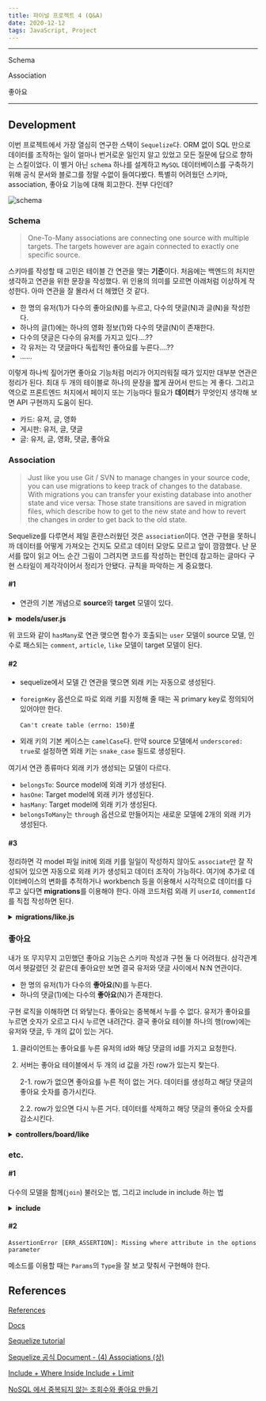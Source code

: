 ```yaml
---
title: 파이널 프로젝트 4 (Q&A)
date: 2020-12-12
tags: JavaScript, Project
---
```


---

Schema

Association

좋아요

---

## Development

이번 프로젝트에서 가장 열심히 연구한 스택이 `Sequelize`다. ORM 없이 SQL 만으로 데이터를 조작하는 일이 얼마나 번거로운 일인지 알고 있었고 모든 질문에 답으로 향하는 스킬이었다. 이 별거 아닌 `schema` 하나를 설계하고 `MySQL` 데이터베이스를 구축하기 위해 공식 문서와 블로그를 정말 수없이 들여다봤다. 특별히 어려웠던 스키마, association, 좋아요 기능에 대해 회고한다. 전부 다인데?

![schema](static/schema.png)

### Schema

> One-To-Many associations are connecting one source with multiple targets. The targets however are again connected to exactly one specific source.

스키마를 작성할 때 고민은 테이블 간 연관을 맺는 **기준**이다. 처음에는 백엔드의 처지만 생각하고 연관을 위한 문장을 작성했다. 위 인용의 의미를 모르면 아래처럼 이상하게 작성한다. 아마 연관을 잘 몰라서 더 헤맸던 것 같다.

- 한 명의 유저(1)가 다수의 좋아요(N)를 누르고, 다수의 댓글(N)과 글(N)을 작성한다.
- 하나의 글(1)에는 하나의 영화 정보(1)와 다수의 댓글(N)이 존재한다.
- 다수의 댓글은 다수의 유저를 가지고 있다....??
- 각 유저는 각 댓글마다 독립적인 좋아요를 누른다.…??
- ......

이렇게 하나씩 짚어가면 좋아요 기능처럼 머리가 어지러워질 때가 있지만 대부분 연관은 정리가 된다. 최대 두 개의 테이블로 하나의 문장을 짧게 끊어서 만드는 게 좋다. 그리고 역으로 프론트엔드 처지에서 페이지 또는 기능마다 필요가 **데이터**가 무엇인지 생각해 보면 API 구현까지 도움이 된다.

- 카드: 유저, 글, 영화
- 게시판: 유저, 글, 댓글
- 글: 유저, 글, 영화, 댓글, 좋아요

### Association

> Just like you use Git / SVN to manage changes in your source code, you can use migrations to keep track of changes to the database. With migrations you can transfer your existing database into another state and vice versa: Those state transitions are saved in migration files, which describe how to get to the new state and how to revert the changes in order to get back to the old state.

Sequelize를 다루면서 제일 혼란스러웠던 것은 `association`이다. 연관 구현을 못하니까 데이터를 어떻게 가져오는 건지도 모르고 데이터 모양도 모르고 앞이 깜깜했다. 난 문서를 많이 읽고 어느 순간 그림이 그려지면 코드를 작성하는 편인데 참고하는 글마다 구현 스타일이 제각각이어서 정리가 안됐다. 규칙을 파악하는 게 중요했다.

#### #1

- 연관의 기본 개념으로 **source**와 **target** 모델이 있다.

<details><summary><span style="background-color:#f5f2f0"><strong>models/user.js</strong></span></summary>

```javascript
'use strict'
const { Model } = require('sequelize')
module.exports = (sequelize, DataTypes) => {
	class user extends Model {
		/**
		 * Helper method for defining associations.
		 * This method is not a part of Sequelize lifecycle.
		 * The `models/index` file will call this method automatically.
		 */
		static associate(models) {
			// define association here
			user.hasMany(models.comment)
			user.hasMany(models.article)
			user.hasMany(models.like)
		}
	}
	user.init(
		{
			oauth_id: DataTypes.STRING,
			nickname: DataTypes.STRING,
			email: DataTypes.STRING,
			password: DataTypes.STRING,
			age: DataTypes.INTEGER,
			gender: DataTypes.STRING
		},
		{
			sequelize,
			modelName: 'user'
		}
	)
	return user
}
```

</details>

위 코드와 같이 `hasMany`로 연관 맺으면 함수가 호출되는 `user` 모델이 source 모델, 인수로 패스되는 `comment`, `article`, `like` 모델이 target 모델이 된다.

#### #2

- sequelize에서 모델 간 연관을 맺으면 외래 키는 자동으로 생성된다.

- `foreignKey` 옵션으로 따로 외래 키를 지정해 줄 때는 꼭 primary key로 정의되어 있어야만 한다.

  `Can't create table (errno: 150)`[#](https://dev.mysql.com/doc/refman/8.0/en/create-table-foreign-keys.html)

- 외래 키의 기본 케이스는 `camelCase`다. 만약 source 모델에서 `underscored: true`로 설정하면 외래 키는 `snake_case` 필드로 생성된다.

여기서 연관 종류마다 외래 키가 생성되는 모델이 다르다.

- `belongsTo`: Source model에 외래 키가 생성된다.
- `hasOne`: Target model에 외래 키가 생성된다.
- `hasMany`: Target model에 외래 키가 생성된다.
- `belongsToMany`는 `through` 옵션으로 만들어지는 새로운 모델에 2개의 외래 키가 생성된다.

#### #3

정리하면 각 model 파일 init에 외래 키를 일일이 작성하지 않아도 `associate`만 잘 작성되어 있으면 자동으로 외래 키가 생성되고 데이터 조작이 가능하다. 여기에 추가로 데이터베이스의 변화를 추적하거나 workbench 등을 이용해서 시각적으로 데이터를 다루고 싶다면 **migrations**를 이용해야 한다. 아래 코드처럼 외래 키 `userId`, `commentId`를 직접 작성하면 된다.

<details><summary><span style="background-color:#f5f2f0"><strong>migrations/like.js</strong></span></summary>

```javascript
'use strict'
module.exports = {
	up: async (queryInterface, Sequelize) => {
		await queryInterface.createTable('likes', {
			id: {
				allowNull: false,
				autoIncrement: true,
				primaryKey: true,
				type: Sequelize.INTEGER
			},
			userId: {
				type: Sequelize.INTEGER,
				references: {
					model: 'users',
					key: 'id'
				}
			},
			commentId: {
				type: Sequelize.INTEGER,
				references: {
					model: 'comments',
					key: 'id'
				}
			},
			createdAt: {
				allowNull: false,
				type: Sequelize.DATE,
				defaultValue: Sequelize.literal('CURRENT_TIMESTAMP')
			},
			updatedAt: {
				allowNull: false,
				type: Sequelize.DATE,
				defaultValue: Sequelize.literal('CURRENT_TIMESTAMP')
			}
		})
	},
	down: async (queryInterface, Sequelize) => {
		await queryInterface.dropTable('likes')
	}
}
```

</details>

### 좋아요

내가 또 무지무지 고민했던 좋아요 기능은 스키마 작성과 구현 둘 다 어려웠다. 삼각관계여서 헷갈렸던 것 같은데 좋아요만 보면 결국 유저와 댓글 사이에서 N:N 연관이다.

- 한 명의 유저(1)가 다수의 **좋아요**(N)를 누른다.
- 하나의 댓글(1)에는 다수의 **좋아요**(N)가 존재한다.

구현 로직을 이해하면 더 와닿는다. 좋아요는 중복해서 누를 수 없다. 유저가 좋아요를 누르면 숫자가 오르고 다시 누르면 내려간다. 결국 좋아요 테이블 하나의 행(row)에는 유저와 댓글, 두 개의 값이 있는 거다.

1. 클라이언트는 좋아요를 누른 유저의 id와 해당 댓글의 id를 가지고 요청한다.

2. 서버는 좋아요 테이블에서 두 개의 id 값을 가진 row가 있는지 찾는다.

   2-1. row가 없으면 좋아요를 누른 적이 없는 거다. 데이터를 생성하고 해당 댓글의 좋아요 숫자를 증가시킨다.

   2.2. row가 있으면 다시 누른 거다. 데이터를 삭제하고 해당 댓글의 좋아요 숫자를 감소시킨다.

<details><summary><span style="background-color:#f5f2f0"><strong>controllers/board/like</strong></span></summary>

```javascript
const model = require('../../models')

module.exports = async (req, res) => {
	const { token } = req.cookies

	// 토큰을 확인한다.
	if (token) {
		try {
			// 1. 유저, 댓글
			const { user, comment } = req.body
			console.log(user, comment)
			// 2. 좋아요 테이블을 조회한다.
			const [data, created] = await model.like.findOrCreate({
				where: {
					userId: user,
					commentId: comment
				},
				// 2-1
				defaults: {
					userId: user,
					commentId: comment
				}
			})

			// 2-1. 해당 행이 없으면 데이터 추가 & 좋아요 숫자 ++
			if (created) {
				await model.comment.increment('likecount', {
					where: {
						id: comment
					}
				})
				// 변경된 댓글 데이터
				res.status(200).send('좋아요 ++')
			}
			// 2-2 해당 행이 있으면 데이터 삭제 & 좋아요 숫자 --
			else {
				await model.like.destroy({
					where: {
						id: data.id
					}
				})
				await model.comment.decrement('likecount', {
					where: {
						id: comment
					}
				})
				// 변경된 댓글 데이터
				res.status(200).send('좋아요 --')
			}
		} catch (err) {
			res.status(500).send(err)
		}
	} else {
		res.status(401).send('유효하지 않은 토큰입니다.')
	}
}
```

</details>

### etc.

#### #1

다수의 모델을 함께(`join`) 불러오는 법, 그리고 include in include 하는 법

<details><summary><span style="background-color:#f5f2f0"><strong>include</strong></span></summary>

```javascript
const selectedArticle = await model.article.findOne({
	where: {
		id: id
	},
	include: [
		{ model: model.user },
		{ model: model.movie },
		{
			model: model.comment,
			include: [{ model: model.user }]
		}
		// include: [{ all: true }]
	]
})
```

</details>

#### #2

`AssertionError [ERR_ASSERTION]: Missing where attribute in the options parameter`

메소드를 이용할 때는 `Params`의 `Type`을 잘 보고 맞춰서 구현해야 한다.

## References

[References](https://sequelize.org/master/identifiers.html)

[Docs](https://sequelize.readthedocs.io/en/latest/)

[Sequelize tutorial](http://zetcode.com/javascript/sequelize/)

[Sequelize 공식 Document - (4) Associations (상)](https://velog.io/@cadenzah/sequelize-document-4)

[Include + Where Inside Include + Limit](https://github.com/sequelize/sequelize/issues/7064)

[NoSQL 에서 중복되지 않는 조회수와 좋아요 만들기](https://sub0709.tistory.com/205)
